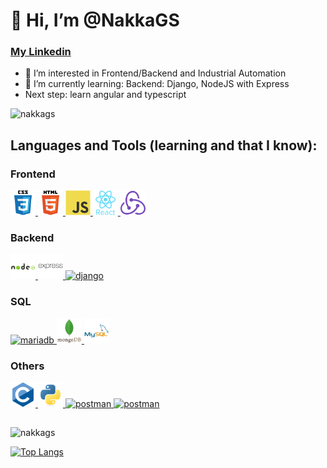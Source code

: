 # 👋 Hi, I’m @NakkaGS
### [My Linkedin](https://www.linkedin.com/in/gabriel-nakata/)
- 👀 I’m interested in Frontend/Backend and Industrial Automation
- 🌱 I’m currently learning: Backend: Django, NodeJS with Express
- Next step: learn angular and typescript

<p align="left"> <img src="https://komarev.com/ghpvc/?username=nakkags&label=Profile%20views&color=0e75b6&style=flat" alt="nakkags" /> </p>

## Languages and Tools (learning and that I know):

### Frontend
<a href="https://www.w3schools.com/css/" target="_blank" rel="noreferrer"> <img src="https://raw.githubusercontent.com/devicons/devicon/master/icons/css3/css3-original-wordmark.svg" alt="css3" width="40" height="40"/> </a> <a href="https://www.w3.org/html/" target="_blank" rel="noreferrer"> <img src="https://raw.githubusercontent.com/devicons/devicon/master/icons/html5/html5-original-wordmark.svg" alt="html5" width="40" height="40"/> </a> <a href="https://developer.mozilla.org/en-US/docs/Web/JavaScript" target="_blank" rel="noreferrer"> <img src="https://raw.githubusercontent.com/devicons/devicon/master/icons/javascript/javascript-original.svg" alt="javascript" width="40" height="40"/> </a> <a href="https://reactjs.org/" target="_blank" rel="noreferrer"> <img src="https://raw.githubusercontent.com/devicons/devicon/master/icons/react/react-original-wordmark.svg" alt="react" width="40" height="40"/> </a> <a href="https://redux.js.org" target="_blank" rel="noreferrer"> <img src="https://raw.githubusercontent.com/devicons/devicon/master/icons/redux/redux-original.svg" alt="redux" width="40" height="40"/> </a>

### Backend
<a href="https://nodejs.org" target="_blank" rel="noreferrer"> <img src="https://raw.githubusercontent.com/devicons/devicon/master/icons/nodejs/nodejs-original-wordmark.svg" alt="nodejs" width="40" height="40"/> </a> <a href="https://expressjs.com" target="_blank" rel="noreferrer"> <img src="https://raw.githubusercontent.com/devicons/devicon/master/icons/express/express-original-wordmark.svg" alt="express" width="40" height="40"/> </a> <a href="https://www.djangoproject.com/" target="_blank" rel="noreferrer"> <img src="https://cdn.worldvectorlogo.com/logos/django.svg" alt="django" width="40" height="40"/> </a> 

### SQL
<a href="https://mariadb.org/" target="_blank" rel="noreferrer"> <img src="https://www.vectorlogo.zone/logos/mariadb/mariadb-icon.svg" alt="mariadb" width="40" height="40"/> </a> <a href="https://www.mongodb.com/" target="_blank" rel="noreferrer"> <img src="https://raw.githubusercontent.com/devicons/devicon/master/icons/mongodb/mongodb-original-wordmark.svg" alt="mongodb" width="40" height="40"/> </a> <a href="https://www.mysql.com/" target="_blank" rel="noreferrer"> <img src="https://raw.githubusercontent.com/devicons/devicon/master/icons/mysql/mysql-original-wordmark.svg" alt="mysql" width="40" height="40"/> </a>

### Others
<a href="https://www.cprogramming.com/" target="_blank" rel="noreferrer"> <img src="https://raw.githubusercontent.com/devicons/devicon/master/icons/c/c-original.svg" alt="c" width="40" height="40"/> </a> <a href="https://www.python.org" target="_blank" rel="noreferrer"> <img src="https://raw.githubusercontent.com/devicons/devicon/master/icons/python/python-original.svg" alt="python" width="40" height="40"/> </a>  <a href="https://postman.com" target="_blank" rel="noreferrer"> <img src="https://www.vectorlogo.zone/logos/getpostman/getpostman-icon.svg" alt="postman" width="40" height="40"/> </a>  <a href="[https://postman.com](https://new.siemens.com/de/de/produkte/automatisierung/industrie-software/automatisierungs-software/tia-portal.html)" target="_blank" rel="noreferrer"> <img src="https://cdn.icon-icons.com/icons2/2699/PNG/512/siemens_logo_icon_168830.png" alt="postman" width="80" height="50"/> </a> 


##
  <img src="https://github-readme-streak-stats.herokuapp.com/?user=nakkags&" alt="nakkags" />

[![Top Langs](https://github-readme-stats.vercel.app/api/top-langs/?username=nakkags&layout=compact)](https://github.com/anuraghazra/github-readme-stats)

<!---
NakkaGS/NakkaGS is a ✨ special ✨ repository because its `README.md` (this file) appears on your GitHub profile.
You can click the Preview link to take a look at your changes.
--->


